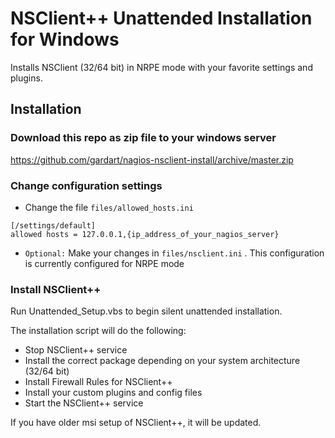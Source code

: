 # NSClient++ Unattended Installation for Windows
Installs NSClient (32/64 bit) in NRPE mode with your favorite settings and plugins.

## Installation

### Download this repo as zip file to your windows server
https://github.com/gardart/nagios-nsclient-install/archive/master.zip

### Change configuration settings

* Change the file `files/allowed_hosts.ini`
```
[/settings/default]
allowed hosts = 127.0.0.1,{ip_address_of_your_nagios_server}
```

* `Optional:` Make your changes in `files/nsclient.ini` . This configuration is currently configured for NRPE mode

### Install NSClient++

Run Unattended_Setup.vbs to begin silent unattended installation. 

The installation script will do the following:

* Stop NSClient++ service
* Install the correct package depending on your system architecture (32/64 bit)
* Install Firewall Rules for NSClient++
* Install your custom plugins and config files
* Start the NSClient++ service

If you have older msi setup of NSClient++, it will be updated.

